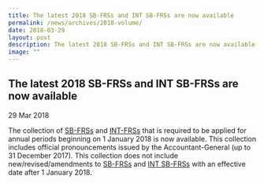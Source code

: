 ```yaml
---
title: The latest 2018 SB-FRSs and INT SB-FRSs are now available
permalink: /news/archives/2018-volume/
date: 2018-03-29
layout: post
description: The latest 2018 SB-FRSs and INT SB-FRSs are now available
image: ""
---
```

The latest 2018 SB-FRSs and INT SB-FRSs are now available
---------------------------------------------------------

29 Mar 2018

The collection of [SB-FRSs](/pronouncements/sb-frs/archives/2018/effective-as-at-1-january-2018/) and [INT-FRSs](/pronouncements/int-sb-frs/archives/2018/effective-as-at-1-january-2018/) that is required to be applied for annual periods beginning on 1 January 2018 is now available. This collection includes official pronouncements issued by the Accountant-General (up to 31 December 2017). This collection does not include new/revised/amendments to [SB-FRSs](/pronouncements/sb-frs/archives/2018/effective-after-1-january-2018-issued-up-to-december-2018/) and [INT SB-FRSs](/pronouncements/int-sb-frs/archives/2018/effective-after-1-january-2018-issued-up-to-december-2018/) with an effective date after 1 January 2018.